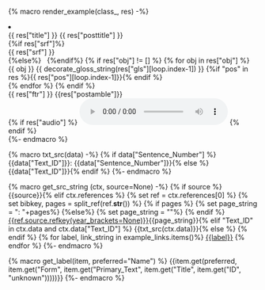 {% macro render_example(class_, res) -%}
<li class={{class_}} id ="{{ res['id'] }}">
  <div class="interlinear-wrapper">
    <div class="preamble"> {{ res["title"] }} {{ res["posttitle"] }} </div>
    {%if res["srf"]%}
        <div class="text">{{ res["srf"] }}</div>
    {%else%}
         
    {%endif%}
    {% if res["obj"] != [] %}
      {% for obj in res["obj"] %}
        <div class="interlinear">
          <span class="obj">{{ obj }}</span>
          <span class="gls">{{ decorate_gloss_string(res["gls"][loop.index-1]) }}</span>
          {%if "pos" in res %}<span class="pos">{{ res["pos"][loop.index-1]}}</span>{% endif %}
        </div>
      {% endfor %}
    {% endif %}
    <div class="ftr">{{ res["ftr"] }} {{res["postamble"]}} </div>
    {% if res["audio"] %}
        <audio controls src="{{ res["audio"]['url'] }}" type="{{ res["audio"]['type'] }}"></audio>
    {% endif %}
  </div>
</li>
{%- endmacro %}

{% macro txt_src(data) -%}
{% if data["Sentence_Number"] %}
{{data["Text_ID"]}}: {{data["Sentence_Number"]}}{% else %}
{{data["Text_ID"]}}{% endif %}
{%- endmacro %}

{% macro get_src_string (ctx, source=None) -%}
{% if source %}
{{source}}{% elif ctx.references %}
{% set ref = ctx.references[0] %}
{% set bibkey, pages = split_ref(ref.__str__()) %}
{% if pages %}
    {% set page_string = ": "+pages%}
{%else%}
    {% set page_string = ""%}
{% endif %}
<a href='#source-{{ref.source.id}}'>{{ref.source.refkey(year_brackets=None)}}</a>{{page_string}}{% elif "Text_ID" in ctx.data and ctx.data["Text_ID"] %}
{{txt_src(ctx.data)}}{% else %}
{% endif %}
{% for label, link_string in example_links.items()%}
 <a href='{{link_string.format(id=ctx.cldf.id)}}'>{{label}}</a>
{% endfor %}
{%- endmacro %}


{% macro get_label(item, preferred="Name") %}
{{item.get(preferred, item.get("Form", item.get("Primary_Text", item.get("Title", item.get("ID", "unknown")))))}}
{%- endmacro %}
